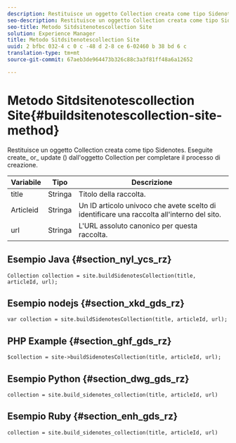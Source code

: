 ```yaml
---
description: Restituisce un oggetto Collection creata come tipo Sidenotes. Eseguite create_ or_ update () dall'oggetto Collection per completare il processo di creazione.
seo-description: Restituisce un oggetto Collection creata come tipo Sidenotes. Eseguite create_ or_ update () dall'oggetto Collection per completare il processo di creazione.
seo-title: Metodo Sitdsitenotescollection Site
solution: Experience Manager
title: Metodo Sitdsitenotescollection Site
uuid: 2 bfbc 032-4 c 0 c -48 d 2-8 ce 6-02460 b 38 bd 6 c
translation-type: tm+mt
source-git-commit: 67aeb3de964473b326c88c3a3f81ff48a6a12652

---
```



# Metodo Sitdsitenotescollection Site{#buildsitenotescollection-site-method}

Restituisce un oggetto Collection creata come tipo Sidenotes. Eseguite create_ or_ update () dall&#39;oggetto Collection per completare il processo di creazione.

| Variabile | Tipo | Descrizione |
|--- |--- |--- |
| title | Stringa | Titolo della raccolta. |
| Articleid | Stringa | Un ID articolo univoco che avete scelto di identificare una raccolta all&#39;interno del sito. |
| url | Stringa | L&#39;URL assoluto canonico per questa raccolta. |

## Esempio Java {#section_nyl_ycs_rz}

```
Collection collection = site.buildSidenotesCollection(title, articleId, url); 
```

## Esempio nodejs {#section_xkd_gds_rz}

```
var collection = site.buildSidenotesCollection(title, articleId, url); 
```

## PHP Example {#section_ghf_gds_rz}

```
$collection = site->buildSidenotesCollection(title, articleId, url); 
```

## Esempio Python {#section_dwg_gds_rz}

```
collection = site.build_sidenotes_collection(title, articleId, url) 
```

## Esempio Ruby {#section_enh_gds_rz}

```
collection = site.build_sidenotes_collection(title, articleId, url) 
```
